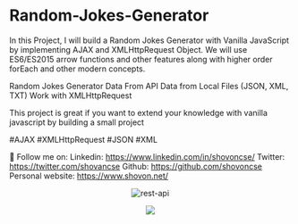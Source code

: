 # Random-Jokes-Generator
In this Project, I will build a Random Jokes Generator with Vanilla JavaScript by implementing AJAX and XMLHttpRequest Object. We will use ES6/ES2015 arrow functions and other features along with higher order forEach and other modern concepts.

Random Jokes Generator
Data From API
Data from Local Files (JSON, XML, TXT)
Work with XMLHttpRequest

This project is great if you want to extend your knowledge with vanilla javascript by building a small project

#AJAX
#XMLHttpRequest
#JSON
#XML

🛴 Follow me on:
Linkedin: https://www.linkedin.com/in/shovoncse/
Twitter: https://twitter.com/shovancse
Github: https://github.com/shovoncse
Personal website: https://www.shovon.net/

<div align="center"><img src="https://i.ibb.co/gtRQQj1/jokes.png" alt="rest-api" border="0"></div>

<p align="center"><a href="https://shovon.net"><img src="http://shovon.net/projects/freelancer/DaRose/images/assets/logo.png"><a/></p>
